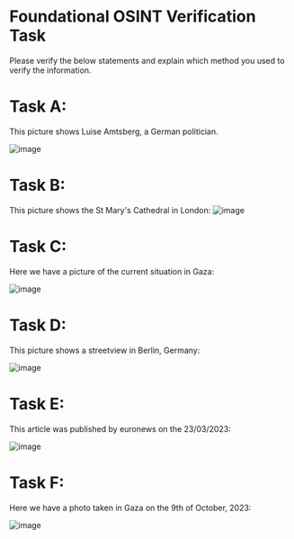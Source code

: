 # Foundational OSINT Verification Task

Please verify the below statements and explain which method you used to verify the information. 


# Task A:


This picture shows Luise Amtsberg, a German politician.

![image](https://github.com/byt333/FoundationalOSINTTask/assets/151645798/a697a822-0fdd-4b3a-a706-3025b8973265)



# Task B:

This picture shows the St Mary's Cathedral in London:
![image](https://github.com/byt333/FoundationalOSINTTask/assets/151645798/0aa8c6e4-156b-4b75-b431-bf89e28da7b5)






# Task C:

Here we have a picture of the current situation in Gaza:

![image](https://github.com/byt333/FoundationalOSINTTask/assets/151645798/e69e2d5c-fc99-450c-9eed-61e9a5c763ac)




# Task D:

This picture shows a streetview in Berlin, Germany:

![image](https://github.com/byt333/FoundationalOSINTTask/assets/151645798/36408cf0-43d5-4493-b279-ff779c635846)




# Task E: 

This article was published by euronews on the 23/03/2023:

![image](https://github.com/byt333/FoundationalOSINTTask/assets/151645798/61c3fc3b-f17f-47e6-b40e-4e418805bf76)





# Task F: 

Here we have a photo taken in Gaza on the 9th of October, 2023: 

![image](https://github.com/byt333/FoundationalOSINTTask/assets/151645798/dd188e35-377f-4875-84ad-6f820010d372)

